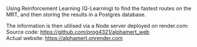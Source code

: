 Using Reinforcement Learning (Q-Learning) to find the fastest routes on the MRT, and then storing the results in a Postgres database.

The information is then utilised via a Node server deployed on render.com:<br>
Source code: https://github.com/prog4321/alphamert_web<br>
Actual website: https://alphamert.onrender.com
